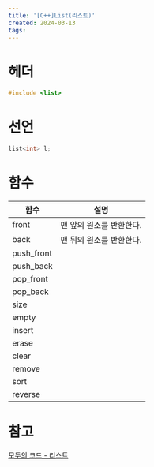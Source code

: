 ```yaml
---
title: '[C++]List(리스트)'
created: 2024-03-13
tags:
---
```


# 헤더
```cpp
#include <list>
```

# 선언
```cpp
list<int> l;
```

# 함수

| 함수       | 설명                     |
| ---------- | ------------------------ |
| front      | 맨 앞의 원소를 반환한다. |
| back       | 맨 뒤의 원소를 반환한다. |
| push_front |                          |
| push_back  |                          |
| pop_front  |                          |
| pop_back   |                          |
| size       |                          |
| empty      |                          |
| insert     |                          |
| erase      |                          |
| clear      |                          |
| remove     |                          |
| sort       |                          |
| reverse    |                          |

# 참고
[모두의 코드 - 리스트][1]

[1]: https://modoocode.com/177